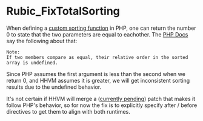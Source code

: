 Rubic_FixTotalSorting
=====================

When defining a [custom sorting function](https://github.com/LokeyCoding/magento-mirror/blob/94e611e127d5c14008990b256ed06ded622dcee9/app/code/core/Mage/Sales/Model/Config/Ordered.php#L205) in PHP, one can return the number 0 to state that the two parameters are equal to eachother. The [PHP Docs](http://www.php.net/manual/en/function.usort.php) say the following about that:

```
Note:
If two members compare as equal, their relative order in the sorted array is undefined.
```

Since PHP assumes the first argument is less than the second when we return 0, and HHVM assumes it is greater, we will get inconsistent sorting results due to the undefined behavior.

It's not certain if HHVM will merge a ([currently pending](https://github.com/facebook/hhvm/pull/2484)) patch that makes it follow PHP's behavior, so for now the fix is to explicitly specify after / before directives to get them to align with both runtimes.
